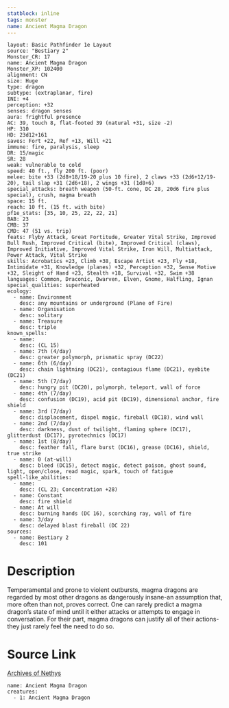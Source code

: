 ```yaml
---
statblock: inline
tags: monster
name: Ancient Magma Dragon
---
```

```statblock
layout: Basic Pathfinder 1e Layout
source: "Bestiary 2"
Monster_CR: 17
name: Ancient Magma Dragon
Monster_XP: 102400
alignment: CN
size: Huge
type: dragon
subtype: (extraplanar, fire)
INI: +4
perception: +32
senses: dragon senses
aura: frightful presence
AC: 39, touch 8, flat-footed 39 (natural +31, size -2)
HP: 310
HD: 23d12+161
saves: Fort +22, Ref +13, Will +21
immune: fire, paralysis, sleep
DR: 15/magic
SR: 28
weak: vulnerable to cold
speed: 40 ft., fly 200 ft. (poor)
melee: bite +33 (2d8+18/19-20 plus 10 fire), 2 claws +33 (2d6+12/19-20), tail slap +31 (2d6+18), 2 wings +31 (1d8+6)
special_attacks: breath weapon (50-ft. cone, DC 28, 20d6 fire plus special), crush, magma breath
space: 15 ft.
reach: 10 ft. (15 ft. with bite)
pf1e_stats: [35, 10, 25, 22, 22, 21]
BAB: 23
CMB: 37
CMD: 47 (51 vs. trip)
feats: Flyby Attack, Great Fortitude, Greater Vital Strike, Improved Bull Rush, Improved Critical (bite), Improved Critical (claws), Improved Initiative, Improved Vital Strike, Iron Will, Multiattack, Power Attack, Vital Strike
skills: Acrobatics +23, Climb +38, Escape Artist +23, Fly +18, Intimidate +31, Knowledge (planes) +32, Perception +32, Sense Motive +32, Sleight of Hand +23, Stealth +18, Survival +32, Swim +38
languages: Common, Draconic, Dwarven, Elven, Gnome, Halfling, Ignan
special_qualities: superheated
ecology:
  - name: Environment
    desc: any mountains or underground (Plane of Fire)
  - name: Organisation
    desc: solitary
  - name: Treasure
    desc: triple
known_spells:
  - name:
    desc: (CL 15)
  - name: 7th (4/day)
    desc: greater polymorph, prismatic spray (DC22)
  - name: 6th (6/day)
    desc: chain lightning (DC21), contagious flame (DC21), eyebite (DC21)
  - name: 5th (7/day)
    desc: hungry pit (DC20), polymorph, teleport, wall of force
  - name: 4th (7/day)
    desc: confusion (DC19), acid pit (DC19), dimensional anchor, fire shield
  - name: 3rd (7/day)
    desc: displacement, dispel magic, fireball (DC18), wind wall
  - name: 2nd (7/day)
    desc: darkness, dust of twilight, flaming sphere (DC17), glitterdust (DC17), pyrotechnics (DC17)
  - name: 1st (8/day)
    desc: feather fall, flare burst (DC16), grease (DC16), shield, true strike
  - name: 0 (at-will)
    desc: bleed (DC15), detect magic, detect poison, ghost sound, light, open/close, read magic, spark, touch of fatigue
spell-like_abilities:
  - name:
    desc: (CL 23; Concentration +28)
  - name: Constant
    desc: fire shield
  - name: At will
    desc: burning hands (DC 16), scorching ray, wall of fire
  - name: 3/day
    desc: delayed blast fireball (DC 22)
sources:
  - name: Bestiary 2
    desc: 101
```
# Description
Temperamental and prone to violent outbursts, magma dragons are regarded by most other dragons as dangerously insane-an assumption that, more often than not, proves correct. One can rarely predict a magma dragon’s state of mind until it either attacks or attempts to engage in conversation. For their part, magma dragons can justify all of their actions-they just rarely feel the need to do so.
# Source Link
[Archives of Nethys](https://aonprd.com/MonsterDisplay.aspx?ItemName=Ancient%20Magma%20Dragon)
```encounter-table
name: Ancient Magma Dragon
creatures:
  - 1: Ancient Magma Dragon
```

